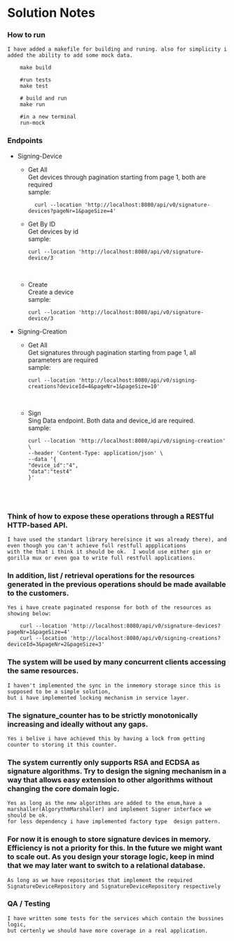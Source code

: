 # Solution Notes

### How to run
    I have added a makefile for building and runing. also for simplicity i added the ability to add some mock data.

``` shell
    make build
     
    #run tests
    make test 
    
    # build and run    
    make run
    
    #in a new terminal
    run-mock 
  ```

### Endpoints

- Signing-Device
  - Get All
    <br>
    Get devices through pagination starting from page 1, both are required <br/>
    sample:
    ``` shell
      curl --location 'http://localhost:8080/api/v0/signature-devices?pageNr=1&pageSize=4'
    ```
  
  - Get By ID
    <br>
    Get devices by id <br/>
    sample: 
    ``` shell
    curl --location 'http://localhost:8080/api/v0/signature-device/3 
    ```
    <br/>
  
  - Create
    <br>
    Create a device
     <br>sample: 
    ``` shell
    curl --location 'http://localhost:8080/api/v0/signature-device/3 
    ```
 
- Signing-Creation
  - Get All
    <br>Get signatures through pagination starting from page 1, all parameters  are required <br/>
    sample: 
    ``` shell
    curl --location 'http://localhost:8080/api/v0/signing-creations?deviceId=4&pageNr=1&pageSize=10'
    ```  
    <br/>
  
  - Sign
     <br>Sing Data endpoint. Both data and device_id are required.
      <br> sample:
    ``` shell
    curl --location 'http://localhost:8080/api/v0/signing-creation' \
    --header 'Content-Type: application/json' \
    --data '{
    "device_id":"4",
    "data":"test4"
    }' 
    ```
    <br/>
    <br/>
    


### Think of how to expose these operations through a RESTful HTTP-based API.
    I have used the standart library here(since it was already there), and even though you can't achieve full restfull appplications
    with the that i think it should be ok.  I would use either gin or gorilla mux or even goa to write full restfull applications.

### In addition, list / retrieval operations for the resources generated in the previous operations should be made available to the customers.
    Yes i have create paginated response for both of the resources as showing below:

``` shell
    curl --location 'http://localhost:8080/api/v0/signature-devices?pageNr=1&pageSize=4'
    curl --location 'http://localhost:8080/api/v0/signing-creations?deviceId=3&pageNr=2&pageSize=3'
```

### The system will be used by many concurrent clients accessing the same resources.
    I haven't implemented the sync in the inmemory storage since this is supposed to be a simple solution,
    but i have implemented locking mechanism in service layer.

### The signature_counter has to be strictly monotonically increasing and ideally without any gaps.
    Yes i belive i have achieved this by having a lock from getting counter to storing it this counter.

### The system currently only supports RSA and ECDSA as signature algorithms. Try to design the signing mechanism in a way that allows easy extension to other algorithms without changing the core domain logic.
    Yes as long as the new algorithms are added to the enum,have a marshaller(AlgorythmMarshaller) and implement Signer interface we should be ok.
    for less dependency i have implemented factory type  design pattern.

### For now it is enough to store signature devices in memory. Efficiency is not a priority for this. In the future we might want to scale out. As you design your storage logic, keep in mind that we may later want to switch to a relational database.
    As long as we have repositories that implement the required SignatureDeviceRepository and SignatureDeviceRepository respectively

### QA / Testing
    I have written some tests for the services which contain the bussines logic,
    but certenly we should have more coverage in a real application.



